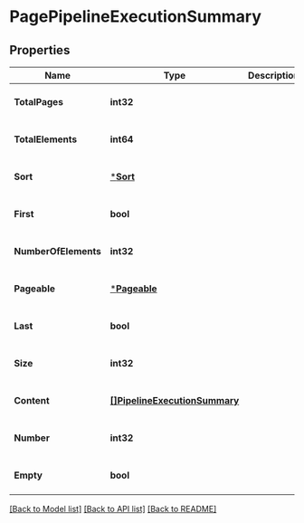 # PagePipelineExecutionSummary

## Properties
Name | Type | Description | Notes
------------ | ------------- | ------------- | -------------
**TotalPages** | **int32** |  | [optional] [default to null]
**TotalElements** | **int64** |  | [optional] [default to null]
**Sort** | [***Sort**](Sort.md) |  | [optional] [default to null]
**First** | **bool** |  | [optional] [default to null]
**NumberOfElements** | **int32** |  | [optional] [default to null]
**Pageable** | [***Pageable**](Pageable.md) |  | [optional] [default to null]
**Last** | **bool** |  | [optional] [default to null]
**Size** | **int32** |  | [optional] [default to null]
**Content** | [**[]PipelineExecutionSummary**](PipelineExecutionSummary.md) |  | [optional] [default to null]
**Number** | **int32** |  | [optional] [default to null]
**Empty** | **bool** |  | [optional] [default to null]

[[Back to Model list]](../README.md#documentation-for-models) [[Back to API list]](../README.md#documentation-for-api-endpoints) [[Back to README]](../README.md)

